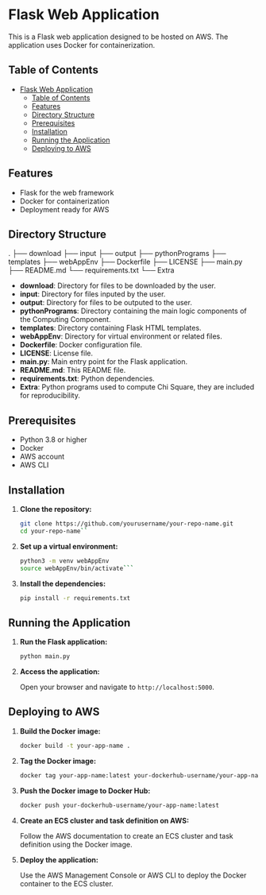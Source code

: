 # Flask Web Application

This is a Flask web application designed to be hosted on AWS. The application uses Docker for containerization.

## Table of Contents

- [Flask Web Application](#flask-web-application)
  - [Table of Contents](#table-of-contents)
  - [Features](#features)
  - [Directory Structure](#directory-structure)
  - [Prerequisites](#prerequisites)
  - [Installation](#installation)
  - [Running the Application](#running-the-application)
  - [Deploying to AWS](#deploying-to-aws)
  
  
  
## Features

- Flask for the web framework
- Docker for containerization
- Deployment ready for AWS

## Directory Structure

.
├── download
├── input
├── output
├── pythonPrograms
├── templates
├── webAppEnv
├── Dockerfile
├── LICENSE
├── main.py
├── README.md
└── requirements.txt
└── Extra


- **download**: Directory for files to be downloaded by the user.
- **input**: Directory for files inputed by the user.
- **output**: Directory for files to be outputed to the user.
- **pythonPrograms**: Directory containing the main logic components of the Computing Component.
- **templates**: Directory containing Flask HTML templates.
- **webAppEnv**: Directory for virtual environment or related files.
- **Dockerfile**: Docker configuration file.
- **LICENSE**: License file.
- **main.py**: Main entry point for the Flask application.
- **README.md**: This README file.
- **requirements.txt**: Python dependencies.
- **Extra**: Python programs used to compute Chi Square, they are included for reproducibility.

## Prerequisites

- Python 3.8 or higher
- Docker
- AWS account
- AWS CLI

## Installation

1. **Clone the repository:**

   ```sh
   git clone https://github.com/yourusername/your-repo-name.git
   cd your-repo-name``
   
2. **Set up a virtual environment:**

    ```sh
    python3 -m venv webAppEnv
    source webAppEnv/bin/activate```
    
3. **Install the dependencies:**

    ```sh
    pip install -r requirements.txt
    ```

## Running the Application

1. **Run the Flask application:**

    ```sh
    python main.py
    ```

2. **Access the application:**

    Open your browser and navigate to `http://localhost:5000`.

## Deploying to AWS

1. **Build the Docker image:**

    ```sh
    docker build -t your-app-name .
    ```

2. **Tag the Docker image:**

    ```sh
    docker tag your-app-name:latest your-dockerhub-username/your-app-name:latest
    ```

3. **Push the Docker image to Docker Hub:**

    ```sh
    docker push your-dockerhub-username/your-app-name:latest
    ```

4. **Create an ECS cluster and task definition on AWS:**

    Follow the AWS documentation to create an ECS cluster and task definition using the Docker image.

5. **Deploy the application:**

    Use the AWS Management Console or AWS CLI to deploy the Docker container to the ECS cluster.
